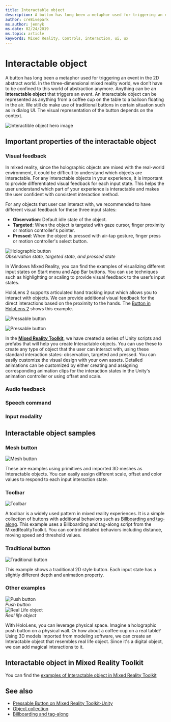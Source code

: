 ```yaml
---
title: Interactable object
description: A button has long been a metaphor used for triggering an event in the 2D abstract world. In the three-dimensional mixed reality world, we don’t have to be confined to this world of abstraction anymore.
author: cre8ivepark
ms.author: jennyk
ms.date: 02/24/2019
ms.topic: article
keywords: Mixed Reality, Controls, interaction, ui, ux
---
```




# Interactable object

A button has long been a metaphor used for triggering an event in the 2D abstract world. In the three-dimensional mixed reality world, we don’t have to be confined to this world of abstraction anymore. Anything can be an **Interactable object** that triggers an event. An interactable object can be represented as anything from a coffee cup on the table to a balloon floating in the air. We still do make use of traditional buttons in certain situation such as in dialog UI. The visual representation of the button depends on the context.

![Interactible object hero image](images/640px-interactibleobject-hero-640px.jpg)


## Important properties of the interactable object

### Visual feedback

In mixed reality, since the holographic objects are mixed with the real-world environment, it could be difficult to understand which objects are interactable. For any interactable objects in your experience, it is important to provide differentiated visual feedback for each input state. This helps the user understand which part of your experience is interactable and makes the user confident with consistent interaction method.

For any objects that user can interact with, we recommended to have different visual feedback for these three input states:
* **Observation**: Default idle state of the object.
* **Targeted**: When the object is targeted with gaze cursor, finger proximity or motion controller's pointer.
* **Pressed**: When the object is pressed with air-tap gesture, finger press or motion controller's select button.

![Holographic button](images/MRTK_InteractableState.png)<br>
*Observation state, targeted state, and pressed state*

In Windows Mixed Reality, you can find the examples of visualizing different input states on Start menu and App Bar buttons. You can use techniques such as highlighting or scaling to provide visual feedback to the user’s input states.

HoloLens 2 supports articulated hand tracking input which allows you to interact with objects. We can provide additional visual feedback for the direct interactions based on the proximity to the hands. The [Button in HoloLens 2](https://microsoft.github.io/MixedRealityToolkit-Unity/Documentation/README_Button.html) shows this example.

![Pressable button](images/MRTK_UX_Button.jpg)<br>

![Pressable button](images/640px-interactibleobject-pressablebutton-650px2.jpg)<br>



In the **[Mixed Reality Toolkit](https://github.com/Microsoft/MixedRealityToolkit-Unity)**, we have created a series of Unity scripts and prefabs that will help you create Interactable objects. You can use these to create any type of object that the user can interact with, using these standard interaction states: observation, targeted and pressed. You can easily customize the visual design with your own assets. Detailed animations can be customized by either creating and assigning corresponding animation clips for the interaction states in the Unity's animation controller or using offset and scale. 

### Audio feedback



### Speech command

### Input modality



## Interactable object samples

### Mesh button

![Mesh button](images/640px-interactibleobject-meshbutton.jpg)

These are examples using primitives and imported 3D meshes as Interactable objects. You can easily assign different scale, offset and color values to respond to each input interaction state.

### Toolbar

![Toolbar](images/640px-interactibleobject-toolbar.jpg)

A toolbar is a widely used pattern in mixed reality experiences. It is a simple collection of buttons with additional behaviors such as [Billboarding and tag-along](billboarding-and-tag-along.md). This example uses a Billboarding and tag-along script from the MixedRealityToolkit. You can control detailed behaviors including distance, moving speed and threshold values.

### Traditional button

![Traditional button](images/640px-interactibleobject-traditionalbutton.jpg)

This example shows a traditional 2D style button. Each input state has a slightly different depth and animation property.

### Other examples

![Push button](images/640px-interactibleobject-pushbutton.jpg)<br>
*Push button*
<br>
![Real Life object](images/640px-interactibleobject-reallifeobject.jpg)<br>
*Real life object*

With HoloLens, you can leverage physical space. Imagine a holographic push button on a physical wall. Or how about a coffee cup on a real table? Using 3D models imported from modeling software, we can create an Interactable object that resembles real life object. Since it's a digital object, we can add magical interactions to it.

## Interactable object in Mixed Reality Toolkit
You can find the [examples of Interactable object in Mixed Reality Toolkit](https://microsoft.github.io/MixedRealityToolkit-Unity/Documentation/README_Interactable.html)


## See also
* [Pressable Button on Mixed Reality Toolkit-Unity](https://microsoft.github.io/MixedRealityToolkit-Unity/Documentation/README_Button.html)
* [Object collection](object-collection.md)
* [Billboarding and tag-along](billboarding-and-tag-along.md)
